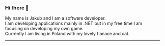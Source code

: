 ### Hi there 👋
My name is Jakub and I am a software developer. <br />
I am developing applications mainly in .NET but in my free time I am focusing on developing my own game. <br />
Currently I am living in Poland with my lovely fianace and cat. <br />
***


